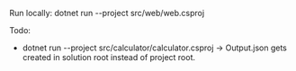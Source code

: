 Run locally:
dotnet run --project src/web/web.csproj



Todo:

 - dotnet run --project src/calculator/calculator.csproj -> Output.json gets created in solution root instead of project root.